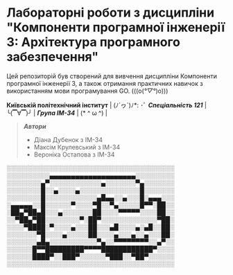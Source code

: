 # Лабораторні роботи з дисципліни "Компоненти програмної інженерії 3: Архітектура програмного забезпечення"

Цей репозиторій був створений для вивчення дисципліни Компоненти програмної інженерії 3, а також отримання практичних навичок з використанням мови програмування GO. (((o(*°▽°*)o)))

**Київській політехнічний інститут** | (ﾉ´ヮ`)ﾉ*: ･ﾟ 
***Спеціальність 121*** | ╰(▔∀▔)╯ | ***Група ІМ-34*** | (* ^ ω ^) | 

> ***Автори***
> - Діана Дубенок з ІМ-34
> - Максім Крулевський з ІМ-34
> - Вероніка Остапова з ІМ-34

░░░░░░░░░░░░░░░░░░░░░░░░░░░░░░░░░░░░░░░
░░░░░░░░░░▄▄▄▄▄▄▄▄▄▄▄▄▄▄▄▄▄▄▄▄░░░░░░░░░
░░░░░░░░▄▀░░░░░░░░░░░░▄░░░░░░░▀▄░░░░░░░
░░░░░░░░█░░▄░░░░▄░░░░░░░░░░░░░░█░░░░░░░
░░░░░░░░█░░░░░░░░░░░░▄█▄▄░░▄░░░█░▄▄▄░░░
░▄▄▄▄▄░░█░░░░░░▀░░░░▀█░░▀▄░░░░░█▀▀░██░░
░██▄▀██▄█░░░▄░░░░░░░██░░░░▀▀▀▀▀░░░░██░░
░░▀██▄▀██░░░░░░░░▀░██▀░░░░░░░░░░░░░▀██░
░░░░▀████░▀░░░░▄░░░██░░░▄█░░░░▄░▄█░░██░
░░░░░░░▀█░░░░▄░░░░░██░░░░▄░░░▄░░▄░░░██░
░░░░░░░▄█▄░░░░░░░░░░░▀▄░░▀▀▀▀▀▀▀▀░░▄▀░░
░░░░░░█▀▀█████████▀▀▀▀████████████▀░░░░
░░░░░░████▀░░███▀░░░░░░▀███░░▀██▀░░░░░░
░░░░░░░░░░░░░░░░░░░░░░░░░░░░░░░░░░░░░░░
